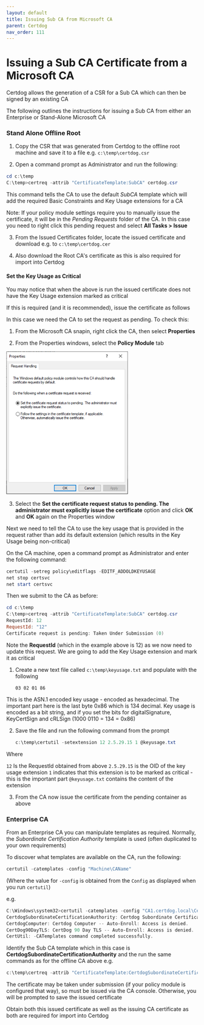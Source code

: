 ```yaml
---
layout: default
title: Issuing Sub CA from Microsoft CA
parent: Certdog
nav_order: 111
---
```


# Issuing a Sub CA Certificate from a Microsoft CA

Certdog allows the generation of a CSR for a Sub CA which can then be signed by an existing CA  

The following outlines the instructions for issuing a Sub CA from either an Enterprise or Stand-Alone Microsoft CA

### Stand Alone Offline Root

1. Copy the CSR that was generated from Certdog to the offline root machine and save it to a file e.g. ``c:\temp\certdog.csr``  

2. Open a command prompt as Administrator and run the following:  

```powershell
cd c:\temp
C:\temp>certreq -attrib "CertificateTemplate:SubCA" certdog.csr
```

This command tells the CA to use the default *SubCA* template which will add the required Basic Constraints and Key Usage extensions for a CA  

Note: If your policy module settings require you to manually issue the certificate, it will be in the *Pending Requests* folder of the CA. In this case you need to right click this pending request and select **All Tasks > Issue**  

3. From the Issued Certificates folder, locate the issued certificate and download e.g. to ``c:\temp\certdog.cer``  

4. Also download the Root CA's certificate as this is also required for import into Certdog  



#### Set the Key Usage as Critical

You may notice that when the above is run the issued certificate does not have the Key Usage extension marked as critical  

If this is required (and it is recommended), issue the certificate as follows  

In this case we need the CA to set the request as pending. To check this:

1. From the Microsoft CA snapin, right click the CA, then select **Properties**  

2. From the Properties windows, select the **Policy Module** tab

<img src=".\images\msca_policy.png" alt="image-20211001080648311" style="zoom:80%;" />

3. Select the **Set the certificate request status to pending. The administrator must explicitly issue the certificate** option and click **OK** and **OK** again on the Properties window



Next we need to tell the CA to use the key usage that is provided in the request rather than add its default extension (which results in the Key Usage being non-critical)

  

On the CA machine, open a command prompt as Administrator and enter the following command:  

   ```powershell
   certutil -setreg policy\editflags -EDITF_ADDOLDKEYUSAGE
   net stop certsvc
   net start certsvc
   ```

  

Then we submit to the CA as before:

   ```powershell
   cd c:\temp
   C:\temp>certreq -attrib "CertificateTemplate:SubCA" certdog.csr
   RequestId: 12
   RequestId: "12"
   Certificate request is pending: Taken Under Submission (0)
   ```

Note the **RequestId** (which in the example above is 12) as we now need to update this request. We are going to add the Key Usage extension and mark it as critical 

1. Create a new text file called ``c:\temp\keyusage.txt`` and populate with the following  

   ```
   03 02 01 86
   ```

This is the ASN.1 encoded key usage - encoded as hexadecimal. The important part here is the last byte 0x86 which is 134 decimal. Key usage is encoded as a bit string, and if you set the bits for digitalSignature, KeyCertSign and cRLSign (1000 0110 = 134 = 0x86)



2. Save the file and run the following command from the prompt  

   ```powershell
   c:\temp\certutil -setextension 12 2.5.29.15 1 @keyusage.txt
   ```

Where 

   ``12`` Is the RequestId obtained from above
   ``2.5.29.15`` is the OID of the key usage extension
   `1` indicates that this extension is to be marked as critical - this is the important part
   ``@keyusage.txt`` contains the content of the extension

3. From the CA now issue the certificate from the pending container as above



### Enterprise CA 

From an Enterprise CA you can manipulate templates as required. Normally, the *Subordinate Certification Authority* template is used (often duplicated to your own requirements)

To discover what templates are available on the CA, run the following:

```powershell
certutil -catemplates -config "Machine\CAName"
```

(Where the value for ``-config`` is obtained from the ``Config`` as displayed when you run ``certutil``)



e.g.

```powershell
C:\Windows\system32>certutil -catemplates -config "CA1.certdog.local\Certdog"
CertdogSubordinateCertificationAuthority: Certdog Subordinate Certification Authority -- Auto-Enroll: Access is denied.
CertdogComputer: Certdog Computer -- Auto-Enroll: Access is denied.
CertDog90DayTLS: CertDog 90 Day TLS -- Auto-Enroll: Access is denied.
CertUtil: -CATemplates command completed successfully.
```

Identify the Sub CA template which in this case is **CertdogSubordinateCertificationAuthority** and the run the same commands as for the offline CA above e.g.

```powershell
c:\temp\certreq -attrib "CertificateTemplate:CertdogSubordinateCertificationAuthority" .\certdog.csr
```

The certificate may be taken under submission (if your policy module is configured that way), so must be issued via the CA console. Otherwise, you will be prompted to save the issued certificate  

Obtain both this issued certificate as well as the issuing CA certificate as both are required for import into Certdog

